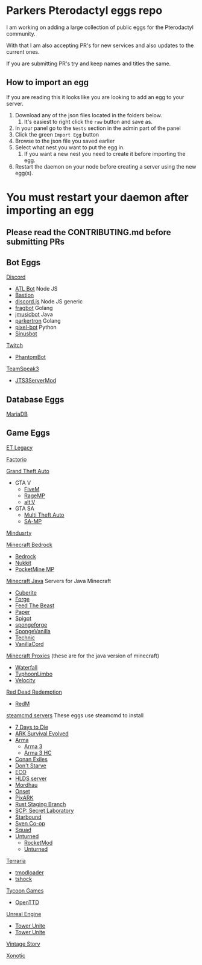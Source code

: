 # Parkers Pterodactyl eggs repo

I am working on adding a large collection of public eggs for the Pterodactyl community.

With that I am also accepting PR's for new services and also updates to the current ones.

If you are submitting PR's try and keep names and titles the same.

## How to import an egg

If you are reading this it looks like you are looking to add an egg to your server.

1. Download any of the json files located in the folders below.
   1. It's easiest to right click the `raw` button and save as.
2. In your panel go to the `Nests` section in the admin part of the panel
3. Click the green `Import Egg` button
4. Browse to the json file you saved earlier
5. Select what nest you want to put the egg in.
   1. If you want a new nest you need to create it before importing the egg.
6. Restart the daemon on your node before creating a server using the new egg(s).

# You must restart your daemon after importing an egg


## Please read the CONTRIBUTING.md before submitting PRs

## Bot Eggs

[Discord](/bots/discord/)
* [ATL Bot](/bots/discord/atlbot/) Node JS
* [Bastion](/bots/discord/bastion/)
* [discord.js](bots/discord/discord.js/) Node JS generic
* [fragbot](/bots/discord/fragbot/) Golang
* [jmusicbot](/bots/discord/jmusicbot) Java
* [parkertron](/bots/discord/parkertron/) Golang
* [pixel-bot](/bots/discord/pixelbot/) Python
* [Sinusbot](/bots/discord/sinusbot/)

[Twitch](/bots/twitch)
* [PhantomBot](/bots/twitch/phantombot/)

[TeamSpeak3](bots/teamspeak3)
* [JTS3ServerMod](/bots/teamspeak3/jts3servermod/)

## Database Eggs
[MariaDB](/database/mariadb/)

## Game Eggs

[ET Legacy](/enemy_territory/etlegacy/)

[Factorio](/factorio/factorio/)

[Grand Theft Auto](/gta/)
* GTA V
  * [FiveM](/gta/fivem/)
  * [RageMP](/gta/ragemp/)
  * [alt:V](/gta/altv/)
* GTA SA
  * [Multi Theft Auto](/gta/mtasa/)
  * [SA-MP](/gta/samp/)

[Mindusrty](/mindustry/)

[Minecraft Bedrock](/minecraft_bedrock/)  
* [Bedrock](/minecraft_bedrock/bedrock/)  
* [Nukkit](/minecraft_bedrock/nukkit/)  
* [PocketMine MP](/minecraft_bedrock/pocketmine_mp/)  

[Minecraft Java](/minecraft_java/) Servers for Java Minecraft
* [Cuberite](/minecraft_java/cuberite/)
* [Forge](/minecraft_java/forge/)
* [Feed The Beast](/minecraft_java/ftb/)
* [Paper](/minecraft_java/paper)
* [Spigot](/minecraft_java/spigot/)
* [spongeforge](/minecraft_java/spongeforge/)
* [SpongeVanilla](/minecraft_java/spongevanilla/)
* [Technic](/minecraft_java/technic/)
* [VanillaCord](/minecraft_java/vanillacord/)

[Minecraft Proxies](/minecraft_proxy/) (these are for the java version of minecraft)
* [Waterfall](/minecraft_proxy/waterfall/)
* [TyphoonLimbo](/minecraft_proxy/typhoonlimbo/)
* [Velocity](/minecraft_proxy/velocity/)

[Red Dead Redemption](/rdr/)
* [RedM](/rdr/redm/)

[steamcmd servers](/steamcmd_servers/) These eggs use steamcmd to install
* [7 Days to Die](/steamcmd_servers/7_days_to_die/)
* [ARK Survival Evolved](/steamcmd_servers/ark_survival_evolved/)
* [Arma](/steamcmd_servers/arma/)
  * [Arma 3](/steamcmd_servers/arma/arma3/)
  * [Arma 3 HC](/steamcmd_servers/arma/arma3_headless_client/)
* [Conan Exiles](/steamcmd_servers/conan_exiles)
* [Don't Starve](/steamcmd_servers/dont_starve)
* [ECO](/steamcmd_servers/eco/)
* [HLDS server](/steamcmd_servers/hlds_server)
* [Mordhau](/steamcmd_servers/mordhau)
* [Onset](/steamcmd_servers/onset)
* [PixARK](/steamcmd_servers/pixark/)
* [Rust Staging Branch](/steamcmd_servers/rust_staging/)
* [SCP: Secret Laboratory](/steamcmd_servers/scpsl/)
* [Starbound](/steamcmd_servers/starbound)
* [Sven Co-op](/steamcmd_servers/svencoop)
* [Squad](/steamcmd_servers/squad/)
* [Unturned](/steamcmd_servers/unturned/)
  * [RocketMod](/steamcmd_servers/unturned/rocketmod/)
  * [Unturned](/steamcmd_servers/unturned/unturned/)

[Terraria](/terraria/)
* [tmodloader](/terraria/tmodloader)
* [tshock](/terraria/tshock/)

[Tycoon Games](/tycoon_games/)
* [OpenTTD](/tycoon_games/openttd/)

[Unreal Engine](/unreal_engine)
* [Tower Unite](/unreal_engine/tower_unite/)
* [Tower Unite](/steamcmd_servers/tower_unite/)

[Vintage Story](/vintage_story/vintage_story/)

[Xonotic](/xonotic/xonotic/)
